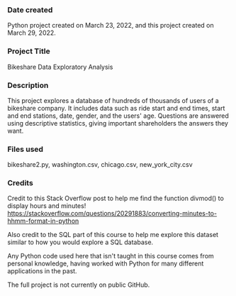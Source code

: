 ### Date created
Python project created on March 23, 2022, and this project created on March 29, 2022.

### Project Title
Bikeshare Data Exploratory Analysis

### Description
This project explores a database of hundreds of thousands of users of a bikeshare company. It includes data such as ride start and end times, start and end stations, date, gender, and the users' age. Questions are answered using descriptive statistics, giving important shareholders the answers they want.

### Files used
bikeshare2.py,
washington.csv,
chicago.csv,
new_york_city.csv

### Credits
Credit to this Stack Overflow post to help me find the function divmod() 
to display hours and minutes!
https://stackoverflow.com/questions/20291883/converting-minutes-to-hhmm-format-in-python

Also credit to the SQL part of this course to help me explore this dataset similar to how you would explore a SQL database.

Any Python code used here that isn't taught in this course comes from personal knowledge, having worked with Python for many different applications in the past.

The full project is not currently on public GitHub.
